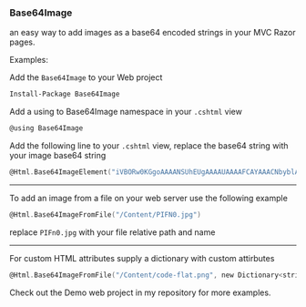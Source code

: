 ### Base64Image

an easy way to add images as a base64 encoded strings in your MVC Razor pages.

Examples:


Add the `Base64Image` to your Web project
```sh
Install-Package Base64Image
```
Add a using to Base64Image namespace in your `.cshtml` view
```csharp
@using Base64Image
```

Add the following line to your `.cshtml` view, replace the base64 string with your image base64 string
```c
@Html.Base64ImageElement("iVBORw0KGgoAAAANSUhEUgAAAAUAAAAFCAYAAACNbyblAAAAHElEQVQI12P4//8/w38GIAXDIBKE0DHxgljNBAAO9TXL0Y4OHwAAAABJRU5ErkJggg == ")
```

---
To add an image from a file on your web server use the following example 
```c
@Html.Base64ImageFromFile("/Content/PIFN0.jpg")
```
replace `PIFn0.jpg` with your file relative path and name

---

For custom HTML attributes supply a dictionary with custom attirbutes
```c
@Html.Base64ImageFromFile("/Content/code-flat.png", new Dictionary<string, string> { { "class", "dottedBorder" }, { "id", "imageIdX" } })
```


Check out the Demo web project in my repository for more examples.